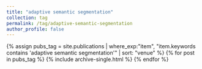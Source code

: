 ```yaml
---
title: "adaptive semantic segmentation"
collection: tag
permalink: /tag/adaptive-semantic-segmentation
author_profile: false
---
```

{% assign pubs_tag = site.publications | where_exp:"item", "item.keywords contains 'adaptive semantic segmentation'" | sort: "venue" %}
{% for post in pubs_tag %}
  {% include archive-single.html %}
{% endfor %}